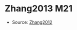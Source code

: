 <a name="material" />

# Zhang2013 M21
<script type="application/ld+json">
  {
    "@context": "https://schema.org/",
    "@type": "ChemicalSubstance",
    "http://purl.org/dc/terms/conformsTo":
      {
        "@type": "CreativeWork",
        "@id": "https://bioschemas.org/profiles/ChemicalSubstance/0.4-RELEASE/"
      },
    "@id": "https://egonw.github.io/nanowiki/nanowiki326.html#material",
    "name": "Zhang2013 M21",
    "sameAs": "http://127.0.0.1/mediawiki/index.php/Special:URIResolver/Zhang2013_M21"
  }
</script>


* Source: [Zhang2012](Zhang2012.md)

